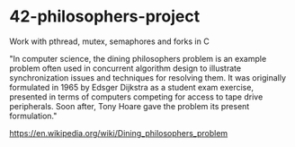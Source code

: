 # 42-philosophers-project
Work with pthread, mutex, semaphores and forks in C

"In computer science, the dining philosophers problem is an example problem often used in concurrent algorithm design to illustrate synchronization issues and techniques for resolving them.
It was originally formulated in 1965 by Edsger Dijkstra as a student exam exercise, presented in terms of computers competing for access to tape drive peripherals. Soon after, Tony Hoare gave the problem its present formulation."

https://en.wikipedia.org/wiki/Dining_philosophers_problem
